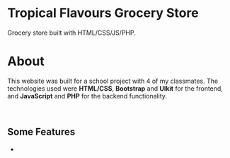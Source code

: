 # Tropical Flavours Grocery Store
Grocery store built with HTML/CSS/JS/PHP.

<h1>About</h1>
<p> This website was built for a school project with 4 of my classmates. The technologies used were <b>HTML/CSS</b>, <b>Bootstrap</b> and <b>UIkit</b> for the frontend, and <b>JavaScript</b> and <b>PHP</b > for the backend functionality.</p>
<br>
<h2>Some Features</h2>
<ul>
  <li> 
  
  </ul>
